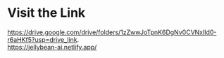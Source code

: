 # Visit the Link
https://drive.google.com/drive/folders/1zZwwJoTpnK6DgNv0CVNxlId0-r6aHKf5?usp=drive_link.  
https://jellybean-ai.netlify.app/

